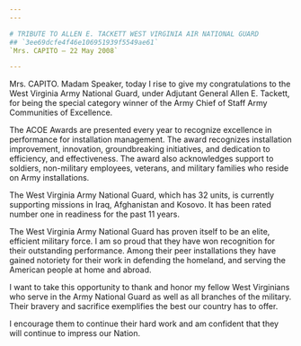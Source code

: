 ```yaml
---
---

# TRIBUTE TO ALLEN E. TACKETT WEST VIRGINIA AIR NATIONAL GUARD
## `3ee69dcfe4f46e106951939f5549ae61`
`Mrs. CAPITO — 22 May 2008`

---
```



Mrs. CAPITO. Madam Speaker, today I rise to give my congratulations 
to the West Virginia Army National Guard, under Adjutant General Allen 
E. Tackett, for being the special category winner of the Army Chief of 
Staff Army Communities of Excellence.

The ACOE Awards are presented every year to recognize excellence in 
performance for installation management. The award recognizes 
installation improvement, innovation, groundbreaking initiatives, and 
dedication to efficiency, and effectiveness. The award also 
acknowledges support to soldiers, non-military employees, veterans, and 
military families who reside on Army installations.

The West Virginia Army National Guard, which has 32 units, is 
currently supporting missions in Iraq, Afghanistan and Kosovo. It has 
been rated number one in readiness for the past 11 years.

The West Virginia Army National Guard has proven itself to be an 
elite, efficient military force. I am so proud that they have won 
recognition for their outstanding performance. Among their peer 
installations they have gained notoriety for their work in defending 
the homeland, and serving the American people at home and abroad.

I want to take this opportunity to thank and honor my fellow West 
Virginians who serve in the Army National Guard as well as all branches 
of the military. Their bravery and sacrifice exemplifies the best our 
country has to offer.

I encourage them to continue their hard work and am confident that 
they will continue to impress our Nation.
